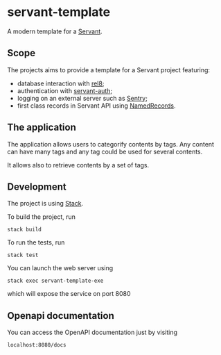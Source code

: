 # servant-template

A modern template for a [Servant](https://haskell-servant.github.io/).

## Scope

The projects aims to provide a template for a Servant project featuring:

- database interaction with [rel8](https://hackage.haskell.org/package/rel8);
- authentication with [servant-auth](https://hackage.haskell.org/package/servant-auth);
- logging on an external server such as [Sentry](https://hackage.haskell.org/package/servant-auth);
- first class records in Servant API using [NamedRecords](https://hackage.haskell.org/package/servant-0.19/changelog).

## The application

The application allows users to categorify contents by tags. Any content can have many tags and any tag could be used for several contents.

It allows also to retrieve contents by a set of tags.

## Development

The project is using [Stack](https://docs.haskellstack.org/en/stable/README/).

To build the project, run

```
stack build
```

To run the tests, run

```
stack test
```

You can launch the web server using

```
stack exec servant-template-exe
```

which will expose the service on port 8080

## Openapi documentation

You can access the OpenAPI documentation just by visiting

```
localhost:8080/docs
```
